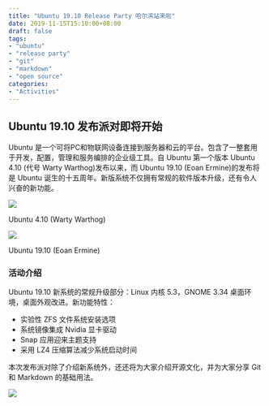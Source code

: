 ```yaml
---
title: "Ubuntu 19.10 Release Party 哈尔滨站来啦"
date: 2019-11-15T15:10:00+08:00
draft: false
tags:
- "ubuntu"
- "release party"
- "git"
- "markdown"
- "open source"
categories:
- "Activities"
---
```


## Ubuntu 19.10 发布派对即将开始

Ubuntu 是一个可将PC和物联网设备连接到服务器和云的平台。包含了一整套用于开发，配置，管理和服务编排的企业级工具。自 Ubuntu 第一个版本 Ubuntu 4.10 (代号 Warty Warthog)发布以来，而 Ubuntu 19.10 (Eoan Ermine)的发布将是 Ubuntu 诞生的十五周年。新版系统不仅拥有常规的软件版本升级，还有令人兴奋的新功能。

![](https://upload.wikimedia.org/wikipedia/commons/d/d0/Ubuntu-desktop-2-410-20080706.png)

Ubuntu 4.10 (Warty Warthog)

![](https://149366088.v2.pressablecdn.com/wp-content/uploads/2019/09/ubuntu-19.10-beta-desktop-screenshot.jpg)

Ubuntu 19.10 (Eoan Ermine)

### 活动介绍

Ubuntu 19.10 新系统的常规升级部分：Linux 内核 5.3，GNOME 3.34 桌面环境，桌面外观改进。新功能特性：

- 实验性 ZFS 文件系统安装选项
- 系统镜像集成 Nvidia 显卡驱动
- Snap 应用迎来主题支持
- 采用 LZ4 压缩算法减少系统启动时间

本次发布派对除了介绍新系统外，还还将为大家介绍开源文化，并为大家分享 Git 和 Markdown 的基础用法。

![](https://i.loli.net/2019/11/22/c5KQOnj6gVtsLEY.png)
